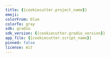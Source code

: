 ```yaml
---
title: {{cookiecutter.project_name}}
emoji:
colorFrom: blue
colorTo: gray
sdk: gradio
sdk_version: {{cookiecutter.gradio_version}}
app_file: {{cookiecutter.script_name}}
pinned: false
license: mit
---
```

